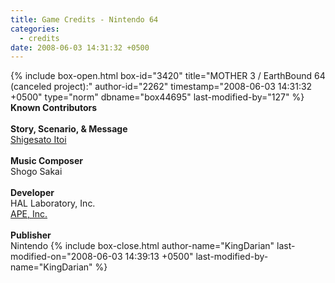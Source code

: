 ```yaml
---
title: Game Credits - Nintendo 64
categories:
  - credits
date: 2008-06-03 14:31:32 +0500
---
```

{% include box-open.html box-id="3420" title="MOTHER 3 / EarthBound 64 (canceled project):" author-id="2262" timestamp="2008-06-03 14:31:32 +0500" type="norm" dbname="box44695" last-modified-by="127" %}
<b>Known Contributors</b><BR />
<BR />
<b>Story, Scenario, & Message</b><BR />
<a href="shigesatoitoi.php">Shigesato Itoi</a><BR />
<BR />
<b>Music Composer</b><BR />
Shogo Sakai<BR />
<BR />
<b>Developer</b><BR />
HAL Laboratory, Inc.<BR />
<a href="ape.php">APE, Inc.</a><BR />
<BR />
<b>Publisher</b><BR />
Nintendo
{% include box-close.html author-name="KingDarian" last-modified-on="2008-06-03 14:39:13 +0500" last-modified-by-name="KingDarian" %}
